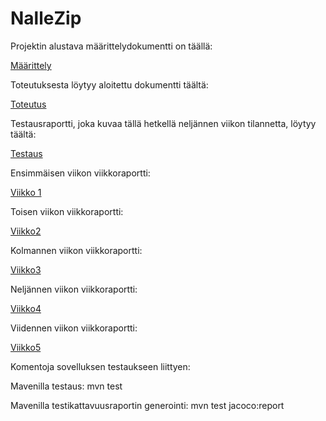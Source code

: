 # NalleZip

Projektin alustava määrittelydokumentti on täällä: 

[Määrittely](https://github.com/att78/Zip/blob/master/documentation/definition.md)

Toteutuksesta löytyy aloitettu dokumentti täältä:

[Toteutus](https://github.com/att78/NalleZip/blob/master/documentation/implementation.md)

Testausraportti, joka kuvaa tällä hetkellä neljännen viikon tilannetta, löytyy täältä:

[Testaus](https://github.com/att78/NalleZip/blob/master/documentation/testing.md)


Ensimmäisen viikon viikkoraportti:

[Viikko 1](https://github.com/att78/Zip/blob/master/documentation/week1.md)

Toisen viikon viikkoraportti:

[Viikko2](https://github.com/att78/NalleZip/blob/master/documentation/week2.md)

Kolmannen viikon viikkoraportti:

[Viikko3](https://github.com/att78/NalleZip/blob/master/documentation/week3.md)

Neljännen viikon viikkoraportti:

[Viikko4](https://github.com/att78/NalleZip/blob/master/documentation/week4.md)

Viidennen viikon viikkoraportti:

[Viikko5](https://github.com/att78/NalleZip/blob/master/documentation/week5.md)


Komentoja sovelluksen testaukseen liittyen:

Mavenilla testaus: mvn test

Mavenilla testikattavuusraportin generointi: mvn test jacoco:report
